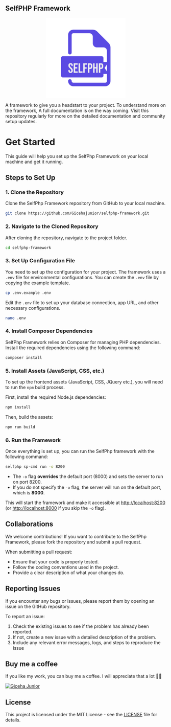 ## SelfPHP Framework 
<p align="center">
    <img style="display: block; margin: 0 auto" src="public/storage/logo/sp-logo.png" height="250" width="250">
</p>


A framework to give you a headstart to your project. To understand more on the framework, A full documentation is on the way coming. Visit this repository regularly for more on the detailed documentation and community setup updates.


# Get Started
This guide will help you set up the SelfPhp Framework on your local machine and get it running.

## Steps to Set Up

### 1. Clone the Repository
Clone the SelfPhp Framework repository from GitHub to your local machine.

```bash
git clone https://github.com/Gicehajunior/selfphp-framework.git
```

### 2. Navigate to the Cloned Repository
After cloning the repository, navigate to the project folder.

```bash
cd selfphp-framework
```

### 3. Set Up Configuration File
You need to set up the configuration for your project. The framework uses a `.env` file for environmental configurations. You can create the `.env` file by copying the example template.

```bash
cp .env.example .env
```

Edit the `.env` file to set up your database connection, app URL, and other necessary configurations.

```bash
nano .env
```

### 4. Install Composer Dependencies
SelfPhp Framework relies on Composer for managing PHP dependencies. Install the required dependencies using the following command:

```bash
composer install
```

### 5. Install Assets (JavaScript, CSS, etc.)
To set up the frontend assets (JavaScript, CSS, JQuery etc.), you will need to run the `npm` build process.

First, install the required Node.js dependencies:

```bash
npm install
```

Then, build the assets:

```bash
npm run build
```

### 6. Run the Framework
Once everything is set up, you can run the SelfPhp framework with the following command:

```bash
selfphp sp-cmd run -o 8200
```

- The `-o` flag **overrides** the default port (8000) and sets the server to run on port 8200.
- If you do not specify the `-o` flag, the server will run on the default port, which is **8000**.

This will start the framework and make it accessible at [http://localhost:8200](http://localhost:8200) (or [http://localhost:8000](http://localhost:8000) if you skip the `-o` flag).

## Collaborations
We welcome contributions! If you want to contribute to the SelfPhp Framework, please fork the repository and submit a pull request. 

When submitting a pull request:
- Ensure that your code is properly tested.
- Follow the coding conventions used in the project.
- Provide a clear description of what your changes do.

## Reporting Issues
If you encounter any bugs or issues, please report them by opening an issue on the GitHub repository.

To report an issue:
1. Check the existing issues to see if the problem has already been reported.
2. If not, create a new issue with a detailed description of the problem.
3. Include any relevant error messages, logs, and steps to reproduce the issue


## Buy me a coffee
If you like my work, you can buy me a coffee. I will appreciate that a lot 🙏🏼


[![Giceha Junior](https://img.shields.io/badge/Buy%20Me%20a%20Coffee-Donate-orange?style=for-the-badge&logo=ko-fi)](https://www.buymeacoffee.com/gicehajunior)

## License
This project is licensed under the MIT License - see the [LICENSE](https://github.com/Gicehajunior/selfphp-framework/blob/main/LICENSE) file for details.

